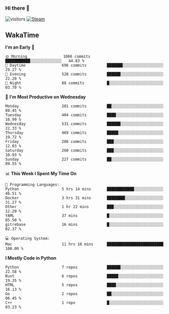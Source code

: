 ### Hi there 👋

![visitors](https://visitor-badge.glitch.me/badge?page_id=zhourunlai)
[![Steam](https://img.shields.io/badge/dynamic/json?url=https%3A%2F%2Fapi.swo.moe%2Fstats%2Fsteamgames%2F76561198285156854&query=count&color=0b1a37&label=Steam&labelColor=134375&logo=steam&suffix=+games&cacheSeconds=3600)](http://steamcommunity.com/profiles/76561198285156854)

## WakaTime
<!--START_SECTION:waka-->
**I'm an Early 🐤** 

```text
🌞 Morning                1066 commits        ███████████░░░░░░░░░░░░░░   44.83 % 
🌆 Daytime                696 commits         ███████░░░░░░░░░░░░░░░░░░   29.27 % 
🌃 Evening                528 commits         ██████░░░░░░░░░░░░░░░░░░░   22.20 % 
🌙 Night                  88 commits          █░░░░░░░░░░░░░░░░░░░░░░░░   03.70 % 
```
📅 **I'm Most Productive on Wednesday** 

```text
Monday                   201 commits         ██░░░░░░░░░░░░░░░░░░░░░░░   08.45 % 
Tuesday                  404 commits         ████░░░░░░░░░░░░░░░░░░░░░   16.99 % 
Wednesday                531 commits         ██████░░░░░░░░░░░░░░░░░░░   22.33 % 
Thursday                 469 commits         █████░░░░░░░░░░░░░░░░░░░░   19.72 % 
Friday                   286 commits         ███░░░░░░░░░░░░░░░░░░░░░░   12.03 % 
Saturday                 260 commits         ███░░░░░░░░░░░░░░░░░░░░░░   10.93 % 
Sunday                   227 commits         ██░░░░░░░░░░░░░░░░░░░░░░░   09.55 % 
```


📊 **This Week I Spent My Time On** 

```text
💬 Programming Languages: 
Python                   5 hrs 14 mins       ████████████░░░░░░░░░░░░░   46.51 % 
Docker                   3 hrs 31 mins       ████████░░░░░░░░░░░░░░░░░   31.27 % 
Other                    1 hr 22 mins        ███░░░░░░░░░░░░░░░░░░░░░░   12.20 % 
YAML                     37 mins             █░░░░░░░░░░░░░░░░░░░░░░░░   05.50 % 
gitrebase                16 mins             █░░░░░░░░░░░░░░░░░░░░░░░░   02.37 % 

💻 Operating System: 
Mac                      11 hrs 16 mins      █████████████████████████   100.00 % 
```

**I Mostly Code in Python** 

```text
Python                   7 repos             ██████░░░░░░░░░░░░░░░░░░░   22.58 % 
Rust                     6 repos             █████░░░░░░░░░░░░░░░░░░░░   19.35 % 
HTML                     5 repos             ████░░░░░░░░░░░░░░░░░░░░░   16.13 % 
Go                       2 repos             ██░░░░░░░░░░░░░░░░░░░░░░░   06.45 % 
C++                      1 repo              █░░░░░░░░░░░░░░░░░░░░░░░░   03.23 % 
```




<!--END_SECTION:waka-->
